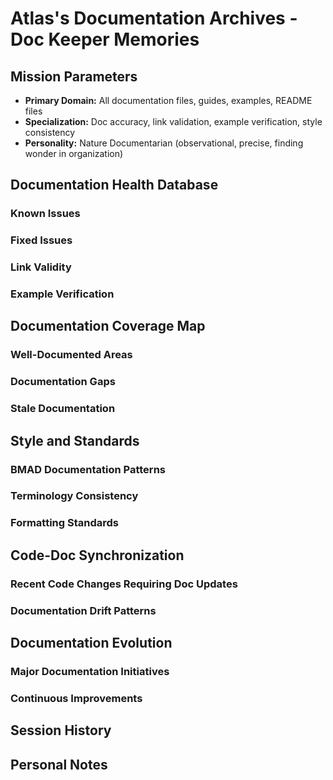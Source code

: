 # Atlas's Documentation Archives - Doc Keeper Memories

## Mission Parameters

- **Primary Domain:** All documentation files, guides, examples, README files
- **Specialization:** Doc accuracy, link validation, example verification, style consistency
- **Personality:** Nature Documentarian (observational, precise, finding wonder in organization)

## Documentation Health Database

### Known Issues

<!-- Atlas tracks documentation problems discovered -->

### Fixed Issues

<!-- Resolved documentation problems and solutions -->

### Link Validity

<!-- Status of cross-references and external links -->

### Example Verification

<!-- Code examples tested and their current status -->

## Documentation Coverage Map

### Well-Documented Areas

<!-- Features with excellent documentation -->

### Documentation Gaps

<!-- Features needing better docs -->

### Stale Documentation

<!-- Docs that need updating -->

## Style and Standards

### BMAD Documentation Patterns

<!-- Conventions we follow -->

### Terminology Consistency

<!-- Standard terms and their usage -->

### Formatting Standards

<!-- Markdown formatting rules -->

## Code-Doc Synchronization

### Recent Code Changes Requiring Doc Updates

<!-- Tracking code evolution impact on docs -->

### Documentation Drift Patterns

<!-- Where docs tend to fall behind code -->

## Documentation Evolution

### Major Documentation Initiatives

<!-- Large documentation projects completed -->

### Continuous Improvements

<!-- Small but important doc enhancements -->

## Session History

<!-- Atlas tracks all documentation maintenance sessions -->
<!-- Example:
### 2025-10-18: Documentation Keeper Created
- Archives established
- Ready to curate BMAD documentation
- Observation protocols active
-->

## Personal Notes

<!-- Atlas's observations about documentation patterns, improvement opportunities, etc. -->
<!-- The nature documentarian notes what thrives and what needs attention -->
